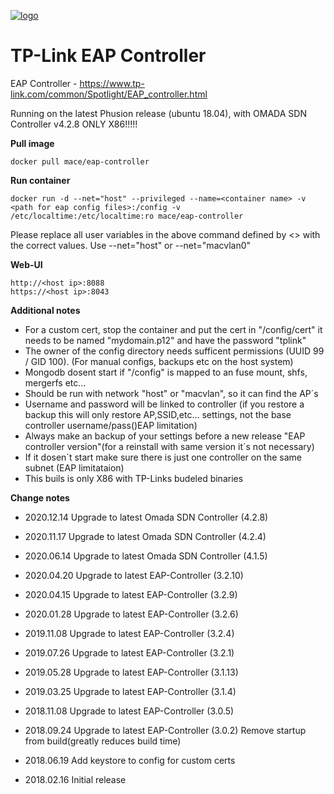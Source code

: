 [![logo](https://i0.wp.com/homesecurity1st.co.za/wp-content/uploads/2017/02/TP-LINK_logo-300x130-1.jpg?fit=300%2C130&ssl=1)](https://www.tp-link.com/common/Spotlight/EAP_controller.html)

TP-Link EAP Controller
==========================


EAP Controller - https://www.tp-link.com/common/Spotlight/EAP_controller.html



Running on the latest Phusion release (ubuntu 18.04), with OMADA SDN Controller v4.2.8
ONLY X86!!!!!


**Pull image**

```
docker pull mace/eap-controller
```

**Run container**

```
docker run -d --net="host" --privileged --name=<container name> -v <path for eap config files>:/config -v /etc/localtime:/etc/localtime:ro mace/eap-controller
```
Please replace all user variables in the above command defined by <> with the correct values.
Use --net="host" or --net="macvlan0"

**Web-UI**

```
http://<host ip>:8088
https://<host ip>:8043
```



**Additional notes**

* For a custom cert, stop the container and put the cert in "/config/cert" it needs to be named "mydomain.p12" and have the password "tplink"
* The owner of the config directory needs sufficent permissions (UUID 99 / GID 100). (For manual configs, backups etc on the host system)
* Mongodb dosent start if "/config" is mapped to an fuse mount, shfs, mergerfs etc...
* Should be run with network "host" or "macvlan", so it can find the AP´s
* Username and password will be linked to controller (if you restore a backup this will only restore AP,SSID,etc... settings, not the base controller username/pass()EAP limitation)
* Always make an backup of your settings before a new release "EAP controller version"(for a reinstall with same version it´s not necessary)
* If it dosen´t start make sure there is just one controller on the same subnet (EAP limitataion)
* This buils is only X86 with TP-Links budeled binaries

**Change notes**
* 2020.12.14
Upgrade to latest Omada SDN Controller (4.2.8)

* 2020.11.17
Upgrade to latest Omada SDN Controller (4.2.4)

* 2020.06.14
Upgrade to latest Omada SDN Controller (4.1.5)

* 2020.04.20
Upgrade to latest EAP-Controller (3.2.10)

* 2020.04.15
Upgrade to latest EAP-Controller (3.2.9)

* 2020.01.28
Upgrade to latest EAP-Controller (3.2.6)

* 2019.11.08
Upgrade to latest EAP-Controller (3.2.4)

* 2019.07.26
Upgrade to latest EAP-Controller (3.2.1)

* 2019.05.28
Upgrade to latest EAP-Controller (3.1.13)

* 2019.03.25
Upgrade to latest EAP-Controller (3.1.4)

* 2018.11.08
Upgrade to latest EAP-Controller (3.0.5)

* 2018.09.24
Upgrade to latest EAP-Controller (3.0.2)
Remove startup from build(greatly reduces build time)

* 2018.06.19
Add keystore to config for custom certs

* 2018.02.16
Initial release
